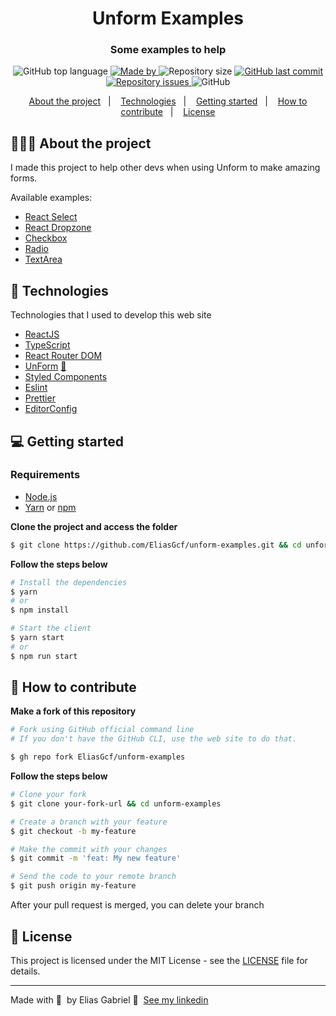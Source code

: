 <h1 align="center">Unform Examples</h1>

<h3 align="center">Some examples to help</h3>

<p align="center">
  <img alt="GitHub top language" src="https://img.shields.io/github/languages/top/EliasGcf/unform-examples?color=%236633CC">

  <a href="https://www.linkedin.com/in/eliasgcf/" target="_blank" rel="noopener noreferrer">
    <img alt="Made by" src="https://img.shields.io/badge/made%20by-elias%20gabriel-%236633CC">
  </a>

  <img alt="Repository size" src="https://img.shields.io/github/repo-size/EliasGcf/unform-examples?color=%236633CC">

  <a href="https://github.com/EliasGcf/unform-examples/commits/master">
    <img alt="GitHub last commit" src="https://img.shields.io/github/last-commit/EliasGcf/unform-examples?color=%236633CC">
  </a>

  <a href="https://github.com/EliasGcf/unform-examples/issues">
    <img alt="Repository issues" src="https://img.shields.io/github/issues/EliasGcf/unform-examples?color=%236633CC">
  </a>

  <img alt="GitHub" src="https://img.shields.io/github/license/EliasGcf/unform-examples?color=%236633CC">
</p>

<p align="center">
  <a href="#-about-the-project">About the project</a>&nbsp;&nbsp;&nbsp;|&nbsp;&nbsp;&nbsp;
  <a href="#-technologies">Technologies</a>&nbsp;&nbsp;&nbsp;|&nbsp;&nbsp;&nbsp;
  <a href="#-getting-started">Getting started</a>&nbsp;&nbsp;&nbsp;|&nbsp;&nbsp;&nbsp;
  <a href="#-how-to-contribute">How to contribute</a>&nbsp;&nbsp;&nbsp;|&nbsp;&nbsp;&nbsp;
  <a href="#-license">License</a>
</p>

## 👨🏻‍💻 About the project

I made this project to help other devs when using Unform to make amazing forms.

Available examples:

- [React Select](https://react-select.com/home)
- [React Dropzone](https://react-dropzone.js.org/)
- [Checkbox](https://developer.mozilla.org/en-US/docs/Web/HTML/Element/input/checkbox)
- [Radio](https://developer.mozilla.org/en-US/docs/Web/HTML/Element/input/radio)
- [TextArea](https://developer.mozilla.org/en-US/docs/Web/HTML/Element/textarea)

## 🚀 Technologies

Technologies that I used to develop this web site

- [ReactJS](https://reactjs.org/)
- [TypeScript](https://www.typescriptlang.org/)
- [React Router DOM](https://reacttraining.com/react-router/)
- [UnForm](https://unform.dev/) [💜](https://rocketseat.com.br/)
- [Styled Components](https://styled-components.com/)
- [Eslint](https://eslint.org/)
- [Prettier](https://prettier.io/)
- [EditorConfig](https://editorconfig.org/)

## 💻 Getting started

### Requirements

- [Node.js](https://nodejs.org/en/)
- [Yarn](https://classic.yarnpkg.com/) or [npm](https://www.npmjs.com/)

**Clone the project and access the folder**

```bash
$ git clone https://github.com/EliasGcf/unform-examples.git && cd unform-examples
```

**Follow the steps below**

```bash
# Install the dependencies
$ yarn
# or
$ npm install

# Start the client
$ yarn start
# or
$ npm run start
```

## 🤔 How to contribute

**Make a fork of this repository**

```bash
# Fork using GitHub official command line
# If you don't have the GitHub CLI, use the web site to do that.

$ gh repo fork EliasGcf/unform-examples
```

**Follow the steps below**

```bash
# Clone your fork
$ git clone your-fork-url && cd unform-examples

# Create a branch with your feature
$ git checkout -b my-feature

# Make the commit with your changes
$ git commit -m 'feat: My new feature'

# Send the code to your remote branch
$ git push origin my-feature
```

After your pull request is merged, you can delete your branch

## 📝 License

This project is licensed under the MIT License - see the [LICENSE](LICENSE) file for details.

---

Made with 💜 &nbsp;by Elias Gabriel 👋 &nbsp;[See my linkedin](https://www.linkedin.com/in/eliasgcf/)
